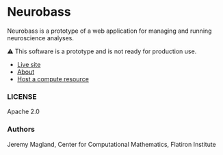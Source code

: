 # Neurobass

Neurobass is a prototype of a web application for managing and running neuroscience analyses.

:warning: This software is a prototype and is not ready for production use.

* [Live site](https://neurobass.vercel.app)
* [About](https://neurobass.vercel.app/about)
* [Host a compute resource](./doc/host_compute_resource.md)

### LICENSE

Apache 2.0

### Authors

Jeremy Magland, Center for Computational Mathematics, Flatiron Institute